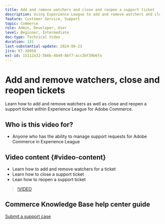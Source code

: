 ```yaml
---
title: Add and remove watchers and close and reopen a support ticket
description: Using Experience League to add and remove watchers and close and reopen a support ticket
feature: Customer Service, Support
topic: Commerce
role: Admin, Developer, User
level: Beginner, Intermediate
doc-type: Technical Video
duration: 131
last-substantial-update: 2024-08-23
jira: KT-16050
exl-id: 15212a32-5b6b-4b49-8bf7-acc3bf39b6fa
---
```

# Add and remove watchers, close and reopen tickets

Learn how to add and remove watchers as well as close and reopen a support ticket within Experience League for Adobe Commerce.

## Who is this video for?

* Anyone who has the ability to manage support requests for Adobe Commerce in Experience League

## Video content {#video-content}

* Learn how to add and remove watchers for a ticket 
* Learn how to close a support ticket
* Lean how to reopen a support ticket

>[!VIDEO](https://video.tv.adobe.com/v/3433082?learn=on)

## Commerce Knowledge Base help center guide

[Submit a support case](https://experienceleague.adobe.com/en/docs/commerce-knowledge-base/kb/help-center-guide/magento-help-center-user-guide#support-case)
